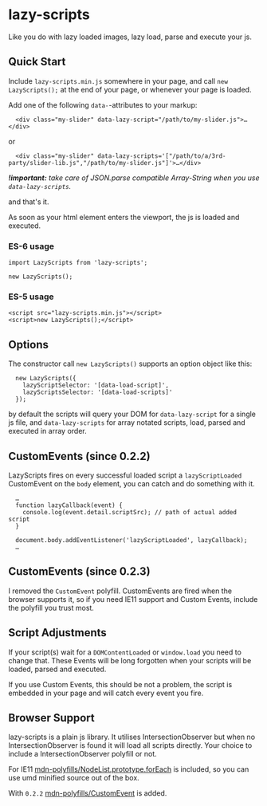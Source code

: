 # lazy-scripts
Like you do with lazy loaded images, lazy load, parse and execute your js.

## Quick Start

Include `lazy-scripts.min.js` somewhere in your page, and call `new LazyScripts();` at the end of your page, or whenever your page is loaded.

Add one of the following `data-`-attributes to your markup:

```
  <div class="my-slider" data-lazy-script="/path/to/my-slider.js">…</div>
```

or 

```
  <div class="my-slider" data-lazy-scripts='["/path/to/a/3rd-party/slider-lib.js","/path/to/my-slider.js"]'>…</div>
```
***!important:*** *take care of JSON.parse compatible Array-String when you use `data-lazy-scripts`.*

and that's it.

As soon as your html element enters the viewport, the js is loaded and executed.

### ES-6 usage

```
import LazyScripts from 'lazy-scripts';

new LazyScripts();
```

### ES-5 usage

```
<script src="lazy-scripts.min.js"></script>
<script>new LazyScripts();</script>
```

## Options

The constructor call `new LazyScripts()` supports an option object like this:

```
  new LazyScripts({
    lazyScriptSelector: '[data-load-script]',
    lazyScriptsSelector: '[data-load-scripts]'
  });
```

by default the scripts will query your DOM for `data-lazy-script` for a single js file, and `data-lazy-scripts` for array notated scripts, load, parsed and executed in array order.

## CustomEvents (since 0.2.2)

LazyScripts fires on every successful loaded script a `lazyScriptLoaded` CustomEvent on the `body` element, you can catch and do something with it.

```
  …
  function lazyCallback(event) {
    console.log(event.detail.scriptSrc); // path of actual added script
  }

  document.body.addEventListener('lazyScriptLoaded', lazyCallback);
  …
```

## CustomEvents (since 0.2.3)

I removed the `CustomEvent` polyfill. CustomEvents are fired when the browser supports it, so if you need IE11 support and Custom Events, include the polyfill you trust most.

## Script Adjustments

If your script(s) wait for a `DOMContentLoaded` or `window.load` you need to change that. These Events will be long forgotten when your scripts will be loaded, parsed and executed.

If you use Custom Events, this should be not a problem, the script is embedded in your page and will catch every event you fire.

## Browser Support

lazy-scripts is a plain js library. It utilises IntersectionObserver but when no IntersectionObserver is found it will load all scripts directly. Your choice to include a IntersectionObserver polyfill or not.

For IE11 [mdn-polyfills/NodeList.prototype.forEach](https://www.npmjs.com/package/mdn-polyfills) is included, so you can use umd minified source out of the box.

With `0.2.2` [mdn-polyfills/CustomEvent](https://www.npmjs.com/package/mdn-polyfills) is added.
